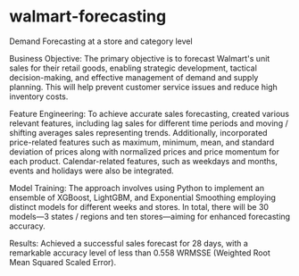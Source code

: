 # walmart-forecasting
Demand Forecasting at a store and category level


Business Objective:
The primary objective is to forecast Walmart's unit sales for their retail goods, enabling strategic development, tactical decision-making, and effective management of demand and supply planning. This will help prevent customer service issues and reduce high inventory costs.

Feature Engineering:
To achieve accurate sales forecasting, created various relevant features, including lag sales for different time periods and moving / shifting averages sales representing trends. Additionally, incorporated price-related features such as maximum, minimum, mean, and standard deviation of prices along with normalized prices and price momentum for each product. Calendar-related features, such as weekdays and months, events and holidays were also be integrated.

Model Training:
The approach involves using Python to implement an ensemble of XGBoost, LightGBM, and Exponential Smoothing employing distinct models for different weeks and stores. In total, there will be 30 models—3 states / regions and ten stores—aiming for enhanced forecasting accuracy.

Results:
Achieved a successful sales forecast for 28 days, with a remarkable accuracy level of less than 0.558 WRMSSE (Weighted Root Mean Squared Scaled Error).
